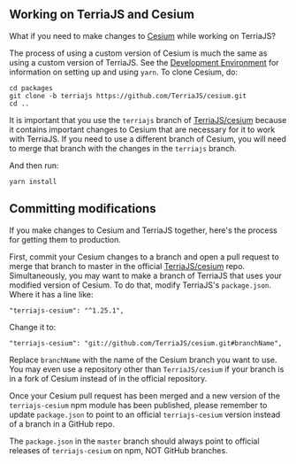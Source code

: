 ## Working on TerriaJS and Cesium

What if you need to make changes to [Cesium](https://github.com/AnalyticalGraphicsInc/cesium) while working on TerriaJS?

The process of using a custom version of Cesium is much the same as using a custom version of TerriaJS.  See the [Development Environment](development-environment.md#building-a-terriamap-against-a-modified-terriajs) for information on setting up and using `yarn`.  To clone Cesium, do:

```
cd packages
git clone -b terriajs https://github.com/TerriaJS/cesium.git
cd ..
```

It is important that you use the `terriajs` branch of [TerriaJS/cesium](https://github.com/TerriaJS/cesium) because it contains important changes to Cesium that are necessary for it to work with TerriaJS.  If you need to use a different branch of Cesium, you will need to merge that branch with the changes in the `terriajs` branch.

And then run:

```
yarn install
```

## Committing modifications

If you make changes to Cesium and TerriaJS together, here's the process for getting them to production.

First, commit your Cesium changes to a branch and open a pull request to merge that branch to master in the official [TerriaJS/cesium](https://github.com/TerriaJS/cesium) repo. Simultaneously, you may want to make a branch of TerriaJS that uses your modified version of Cesium.  To do that, modify TerriaJS's `package.json`.  Where it has a line like:

```
"terriajs-cesium": "^1.25.1",
```

Change it to:

```
"terriajs-cesium": "git://github.com/TerriaJS/cesium.git#branchName",
```

Replace `branchName` with the name of the Cesium branch you want to use.  You may even use a repository other than `TerriaJS/cesium` if your branch is in a fork of Cesium instead of in the official repository.

Once your Cesium pull request has been merged and a new version of the `terriajs-cesium` npm module has been published, please remember to update `package.json` to point to an official `terriajs-cesium` version instead of a branch in a GitHub repo.

The `package.json` in the `master` branch should always point to official releases of `terriajs-cesium` on npm, NOT GitHub branches.
